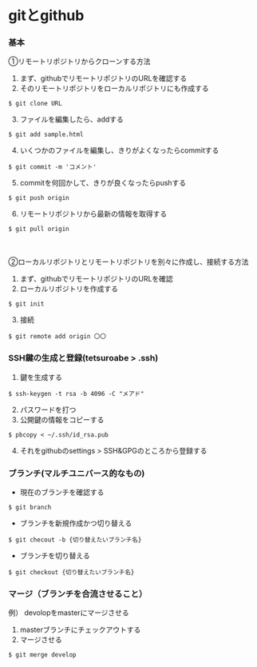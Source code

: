 # gitとgithub

### 基本
①リモートリポジトリからクローンする方法

1. まず、githubでリモートリポジトリのURLを確認する
2. そのリモートリポジトリをローカルリポジトリにも作成する
```
$ git clone URL
```
3. ファイルを編集したら、addする
```
$ git add sample.html
```

4. いくつかのファイルを編集し、きりがよくなったらcommitする
```
$ git commit -m 'コメント'
```
5. commitを何回かして、きりが良くなったらpushする
```
$ git push origin
```
6. リモートリポジトリから最新の情報を取得する
```
$ git pull origin
```

<br><br>
②ローカルリポジトリとリモートリポジトリを別々に作成し、接続する方法

1. まず、githubでリモートリポジトリのURLを確認
2. ローカルリポジトリを作成する
```
$ git init
```
3. 接続
```
$ git remote add origin 〇〇
```


### SSH鍵の生成と登録(tetsuroabe > .ssh)
1. 鍵を生成する
```
$ ssh-keygen -t rsa -b 4096 -C "メアド"
```
2. パスワードを打つ
3. 公開鍵の情報をコピーする
```
$ pbcopy < ~/.ssh/id_rsa.pub
```
4. それをgithubのsettings > SSH&GPGのところから登録する




### ブランチ(マルチユニバース的なもの)
- 現在のブランチを確認する
```
$ git branch
```

- ブランチを新規作成かつ切り替える
``` 
$ git checout -b {切り替えたいブランチ名}
```

- ブランチを切り替える
```
$ git checkout {切り替えたいブランチ名}
```

### マージ（ブランチを合流させること）
例） devolopをmasterにマージさせる
1. masterブランチにチェックアウトする
2. マージさせる
```
$ git merge develop
```













